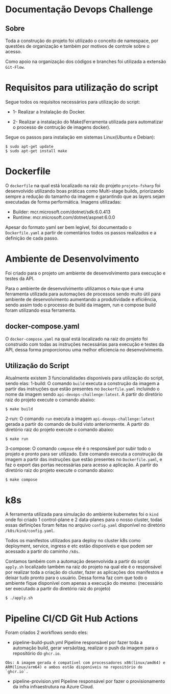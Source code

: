# Documentação Devops Challenge

## Sobre

Toda a construção do projeto foi utilizado o conceito de namespace, por questões de organização e também por motivos de controle sobre o acesso.

Como apoio na organização dos códigos e branches foi utilizada a extensão `Git-Flow`. 

# Requisitos para utilização do script

Segue todos os requisitos necessários para utilização do script: 

- 1- Realizar a Instalação do Docker.

- 2- Realizar a instalação do Make(Ferramenta utilizada para automatizar o processo de contrução de imagens docker).

Segue os passos para instalação em sistemas Linux(Ubuntu e Debian):
```
$ sudo apt-get update
$ sudo apt-get install make

```

# Dockerfile

O `dockerfile` na qual está localizado na raiz do projeto `projeto-fsharp` foi desenvolvido utilizando boas práticas como Multi-stage builds, priorizando sempre a redução do tamanho da imagem e garantindo que as layers sejam executadas de forma performática.
Imagens utilizadas:
- Builder: mcr.microsoft.com/dotnet/sdk:6.0.413
- Runtime: mcr.microsoft.com/dotnet/aspnet:6.0.0

Apesar do formato yaml ser bem legível, foi documentado o `Dockerfile.yaml` a partir de comentários todos os passos realizados e a definição de cada passo.

<!-- ![Alt text](./doc/dockerfile.png "Dockerfile") -->

# Ambiente de Desenvolvimento

Foi criado para o projeto um ambiente de desenvolvimento para execução e testes da API.

Para o ambiente de desenvolvimento utilizamos o `Make` que é uma ferramenta utilizada para automações de processos sendo muito útil para ambiente de desenvolvimento aumentando a produtividade e eficiência, sendo assim todo o processo de build da imagem, run e compose build foram utilizando essa ferramenta.

## docker-compose.yaml

O `docker-compose.yaml` na qual está localizado na raiz do projeto foi construido com todas as instruções necessárias para execução e testes da API, dessa forma proporcionou uma melhor eficiencia no desenvolvimento.

## Utilização do Script

Atualmente existem 3 funcionalidades disponíveis para utilização do script, sendo elas:
1-build:
    O comando `build` executa a construção da imagem a partir das instruções que estão presentes no `Dockerfile.yaml` incluindo o nome da imagem sendo `api-devops-challenge:latest`.
    A partir do diretório raiz do projeto execute o comando abaixo:
```
$ make build
```

2-run:
    O comando `run` executa a imagem `api-devops-challenge:latest` gerada a partir do comando de build visto anteriormente. 
    A partir do diretório raiz do projeto execute o comando abaixo:

```
$ make run
```

3-compose:
    O comando `compose` ele é o responsável por subir todo o projeto e pronto para ser utilizado.
    Este comando executa a construção da imagem a partir das instruções que estão presentes no `Dockerfile.yaml`, e faz o export das portas necessárias para acesso a aplicação.
    A partir do diretório raiz do projeto execute o comando abaixo:

```
$ make compose
```

# k8s

A ferramenta utilizada para simulação do ambiente kubernetes foi o `kind` onde foi criado 1 control-plane e 2 data-planes para o nosso cluster, todas essas definições foram feitas no arquivo `config.yaml` disponível no diretório `/k8s/kind/config.yaml`.

Todos os manifestos utilizados para deploy no cluster k8s como deployment, service, ingress e etc estão disponíveis e que podem ser acessado a partir do caminho `/k8s`.

Contamos também com a automação desenvolvida a partir do script `apply.sh` localizado também na raiz do projeto na qual ele é o responsável por realizar toda a criação do cluster, fazer as aplicações dos manifestos e deixar tudo pronto para o usuário.
Dessa forma faz com que todo o ambiente fique disponível com apenas a execução do mesmo:
(necessário ser executado a partir do diretório raiz do projeto)

```
$ ./apply.sh

```

# Pipeline CI/CD Git Hub Actions

Foram criados 2 workflows sendo eles:

- pipeline-build-push.yml
    Pipeline responsável por fazer toda a automação build, gerar versão\tag, realizar o push da imagem para o repositório do `ghcr.io`.

```
Obs: A imagem gerada é compatível com processadores x86(linux/amd64) e ARM(linux/arm64) e ambos estão disponíveis no repositório do `ghcr.io`.
```

- pipeline-provision.yml
    Pipeline responsável por fazer o provisionamento da infra infraestrutura na Azure Cloud. 
